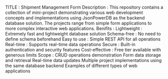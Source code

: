 TITLE : Shipment Management Form
Description : This repository contains a collection of mini-project demonstrating various web development concepts and implementations using JsonPowerDB as the backend database solution. The projects range from simple form applications to more complex interactive web applications.
Benifits : Lightweight : Extremely fast and lightweight database solution
           Schema-free : No need to define schema beforehand
           Easy to use : Simple REST API for all operations
           Real-time : Supports real-time data operations
           Secure : Built-in authentication and security features
           Cost-effective : Free tier available with generous limits
Scope : CRUD operations demonstration
        Form data storage and retrieval
        Real-time data updates
        Multiple project implementations using the same database backend
        Examples of different types of web applications
           
           
